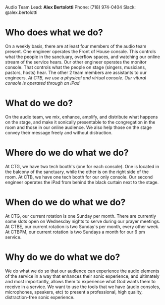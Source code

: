 <!-- TITLE: Five Ws of Audio -->
<!-- SUBTITLE: As a Audio Technician, -->

Audio Team Lead:
**Alex Bertolotti**
Phone: (718) 974-0404
Slack: @alex.bertolotti
# Who does what we do?
On a weekly basis, there are at least four members of the audio team present. One engineer operates the Front of House console. This controls what the people in the sanctuary, overflow spaces, and watching our online stream of the service hears. Our other engineer operates the monitor console. That controls what the people on stage (singers, musicians, pastors, hosts) hear. The other 2 team members are assistants to our engineers.
_At CTB, we use a physical and virtual console. Our vitural console is operated through an iPad_
# What do we do?
On the audio team, we mix, enhance, amplify, and distribute what happens on the stage, and make it sonically presentable to the congregation in the room and those in our online audience. We also help those on the stage convey their message freely and without distraction.
# Where do we do what we do?
At CTG, we have two tech booth's (one for each console). One is located in the balcony of the sanctuary, while the other is on the right side of the room.
At CTB, we have one tech booth for our only console. Our second engineer operates the iPad from behind the black curtain next to the stage.
# When do we do what we do?
At CTG, our current rotation is one Sunday per month. There are currently some slots open on Wednesday nights to serve during our prayer meetings.
At CTBE, our current rotation is two Sunday's per month, every other week. 
At CTBPM, our current rotation is two Sundays a month for our 6 pm service.
# Why do we do what we do?
We do what we do so that our audience can experience the audio elements of the service in a way that enhances their sonic experience, and ultimately and most importantly, allows them to experience what God wants them to receive in a service. We want to use the tools that we have (audio consoles, microphones, speakers, etc) to present a professional, high quality, distraction-free sonic experience.